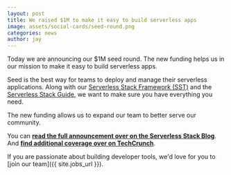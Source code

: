 ```yaml
---
layout: post
title: We raised $1M to make it easy to build serverless apps
image: assets/social-cards/seed-round.png
categories: news
author: jay
---
```


Today we are announcing our $1M seed round. The new funding helps us in our mission to make it easy to build serverless apps.

Seed is the best way for teams to deploy and manage their serverless applications. Along with our [Serverless Stack Framework (SST)](https://serverless-stack.com) and the [Serverless Stack Guide](https://serverless-stack.com/#guide), we want to make sure you have everything you need.

The new funding allows us to expand our team to better serve our community.

You can [**read the full announcement over on the Serverless Stack Blog**](https://serverless-stack.com/blog/serverless-stack-raises-1m-to-make-it-easy-to-build-serverless-apps.html). And [**find additional coverage over on TechCrunch**](https://techcrunch.com/2021/07/23/serverless-stack-raises-1m-for-open-source-application-framework/).

If you are passionate about building developer tools, we'd love for you to [join our team]({{ site.jobs_url }}).
